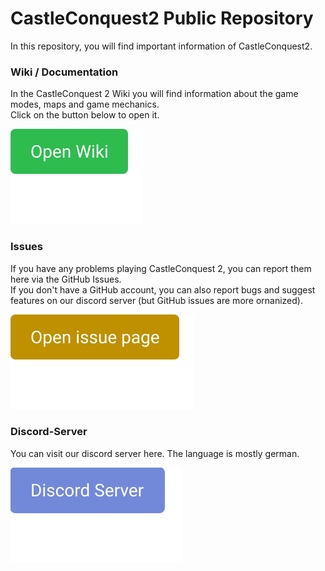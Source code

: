 # CastleConquest2 Public Repository
In this repository, you will find important information of CastleConquest2.

### Wiki / Documentation
In the CastleConquest 2 Wiki you will find information about the game modes, maps and game mechanics.  
Click on the button below to open it.
  
[![Go to the wiki](https://raw.githubusercontent.com/ChaosSquad/CastleConquest2-Public/main/icons/wiki-button.svg)](https://github.com/ChaosSquad/CastleConquest2-Public/wiki)

### Issues
If you have any problems playing CastleConquest 2, you can report them here via the GitHub Issues.  
If you don't have a GitHub account, you can also report bugs and suggest features on our discord server (but GitHub issues are more ornanized).
  
[![Go to the issue page](https://raw.githubusercontent.com/ChaosSquad/CastleConquest2-Public/main/icons/issues-button.svg)](https://github.com/ChaosSquad/CastleConquest2-Public/issues)

### Discord-Server
You can visit our discord server here. The language is mostly german.
  
[![Go to the issue page](https://raw.githubusercontent.com/ChaosSquad/CastleConquest2-Public/main/icons/discord-button.svg)](https://discord.gg/6Vug8J6XET)

